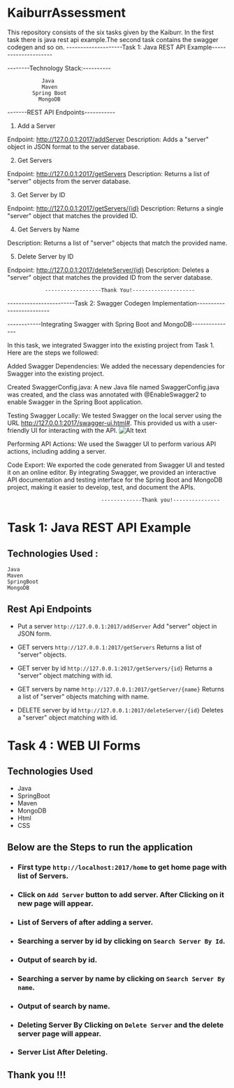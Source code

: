 # KaiburrAssessment
This repository consists of the six tasks given by the Kaiburr. In the first task there is java rest api example.The second task contains the swagger codegen and so on.
--------------------Task 1: Java REST API Example---------------------

--------Technology Stack:----------

               Java
               Maven
            Spring Boot
              MongoDB

-------REST API Endpoints-----------

1. Add a Server

Endpoint: http://127.0.0.1:2017/addServer
Description: Adds a "server" object in JSON format to the server database.

2. Get Servers

Endpoint: http://127.0.0.1:2017/getServers
Description: Returns a list of "server" objects from the server database.

3. Get Server by ID

Endpoint: http://127.0.0.1:2017/getServers/{id}
Description: Returns a single "server" object that matches the provided ID.

4. Get Servers by Name

Description: Returns a list of "server" objects that match the provided name.

5. Delete Server by ID

Endpoint: http://127.0.0.1:2017/deleteServer/{id}
Description: Deletes a "server" object that matches the provided ID from the server database.

                ------------------Thank You!--------------------




------------------------Task 2: Swagger Codegen Implementation-------------------------

------------Integrating Swagger with Spring Boot and MongoDB---------------

In this task, we integrated Swagger into the existing project from Task 1. Here are the steps we followed:

Added Swagger Dependencies: We added the necessary dependencies for Swagger into the existing project.

Created SwaggerConfig.java: A new Java file named SwaggerConfig.java was created, and the class was annotated with @EnableSwagger2 to enable Swagger in the Spring Boot application.

Testing Swagger Locally: We tested Swagger on the local server using the URL http://127.0.0.1:2017/swagger-ui.html#. This provided us with a user-friendly UI for interacting with the API.
![Alt text](image-1.png)

Performing API Actions: We used the Swagger UI to perform various API actions, including adding a server.

Code Export: We exported the code generated from Swagger UI and tested it on an online editor.
By integrating Swagger, we provided an interactive API documentation and testing interface for the Spring Boot and MongoDB project, making it easier to develop, test, and document the APIs.

                                  -------------Thank you!---------------




# Task 1: Java REST API Example

## Technologies Used :
```
Java
Maven
SpringBoot
MongoDB
```
## Rest Api Endpoints
* Put a server ```http://127.0.0.1:2017/addServer``` Add "server" object in JSON form.

* GET servers ```http://127.0.0.1:2017/getServers``` Returns a list of "server" objects.

* GET server by id ```http://127.0.0.1:2017/getServers/{id}``` Returns a "server" object matching with id.

* GET servers by name ```http://127.0.0.1:2017/getServer/{name}``` Returns a list of "server" objects matching with name.

* DELETE server by id ```http://127.0.0.1:2017/deleteServer/{id}``` Deletes a "server" object matching with id. 





# Task 4 : WEB UI Forms

## Technologies Used
* Java
* SpringBoot
* Maven
* MongoDB
* Html
* CSS


## Below are the Steps to run the application

* ### First type ```http://localhost:2017/home``` to get home page with list of Servers.


* ### Click on ```Add Server``` button to add server. After Clicking on it new page will appear.



* ### List of Servers of after adding a server.


* ### Searching a server by id by clicking on ```Search Server By Id```.


* ### Output of search by id.



* ### Searching a server by name by clicking on ```Search Server By name```.



* ### Output of search by name.


* ### Deleting Server By Clicking on ```Delete Server``` and the delete server page will appear.



* ### Server List After Deleting.




## Thank you !!!


